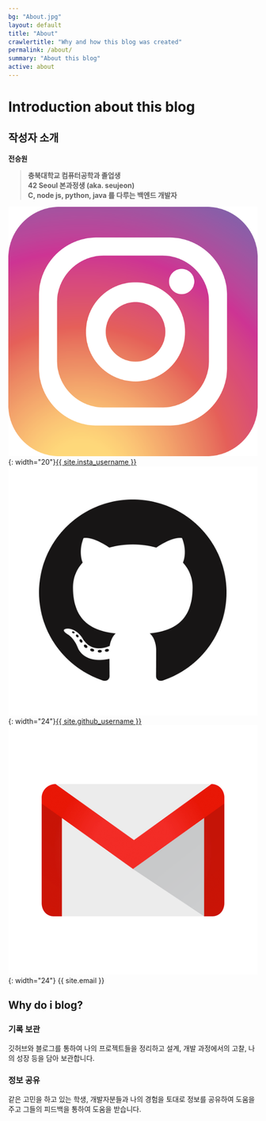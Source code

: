 ```yaml
---
bg: "About.jpg"
layout: default
title: "About"
crawlertitle: "Why and how this blog was created"
permalink: /about/
summary: "About this blog"
active: about
---
```


# Introduction about this blog

## 작성자 소개

**전승원**
<br>

> **충북대학교 컴퓨터공학과 졸업생**<br>
> **42 Seoul 본과정생 (aka. seujeon)**<br>
> **C, node js, python, java 를 다루는 백엔드 개발자**<br>

![insta](/assets/images/insta.png){: width="20"}[{{ site.insta_username }}](https://www.instagram.com/_swerror/)
![github](/assets/images/github.png){: width="24"}[{{ site.github_username }}](https://github.com/Err0rCode7)
![email](/assets/images/email.png){: width="24"} {{ site.email }}

## Why do i blog?
### 기록 보관 <br>
깃허브와 블로그를 통하여 나의 프로젝트들을 정리하고 설계, 개발 과정에서의 고찰, 나의 성장 등을 담아 보관합니다.<br>
### 정보 공유 <br>
같은 고민을 하고 있는 학생, 개발자분들과 나의 경험을 토대로 정보를 공유하여 도움을 주고 그들의 피드백을 통하여 도움을 받습니다.

